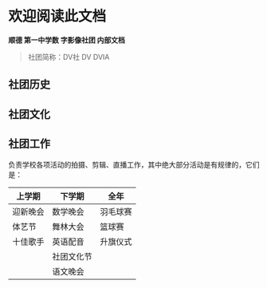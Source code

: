# 欢迎阅读此文档

**顺德 第一中学数 字影像社团 内部文档**

> 社团简称：DV社 DV DVIA

## 社团历史

## 社团文化

## 社团工作

负责学校各项活动的拍摄、剪辑、直播工作，其中绝大部分活动是有规律的，它们是：

| 上学期 | 下学期 | 全年 |
| - | - | - |
| 迎新晚会 | 数学晚会 | 羽毛球赛 |
| 体艺节   | 舞林大会 | 篮球赛   |
| 十佳歌手 | 英语配音 | 升旗仪式 |
|  | 社团文化节 |  |
|  | 语文晚会   |  |